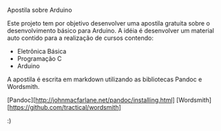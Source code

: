 Apostila sobre Arduino

Este projeto tem por objetivo desenvolver uma apostila gratuita sobre o desenvolvimento básico para Arduino. A idéia é desenvolver um material auto contido para a realização de cursos contendo: 

- Eletrônica Básica
- Programação C
- Arduino

A apostila é escrita em markdown utilizando as bibliotecas Pandoc e Wordsmith.

[Pandoc][http://johnmacfarlane.net/pandoc/installing.html]
[Wordsmith][https://github.com/tractical/wordsmith]

:)


